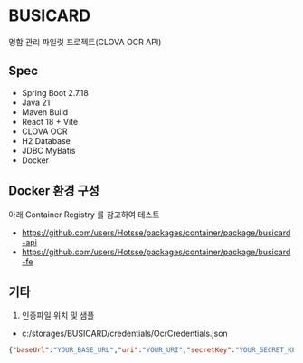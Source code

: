 # BUSICARD
명함 관리 파일럿 프로젝트(CLOVA OCR API)

## Spec
- Spring Boot 2.7.18
- Java 21
- Maven Build
- React 18 + Vite
- CLOVA OCR
- H2 Database
- JDBC MyBatis
- Docker

## Docker 환경 구성
아래 Container Registry 를 참고하여 테스트
- https://github.com/users/Hotsse/packages/container/package/busicard-api
- https://github.com/users/Hotsse/packages/container/package/busicard-fe

## 기타
1. 인증파일 위치 및 샘플
- c:/storages/BUSICARD/credentials/OcrCredentials.json
```json
{"baseUrl":"YOUR_BASE_URL","uri":"YOUR_URI","secretKey":"YOUR_SECRET_KEY"}
```

